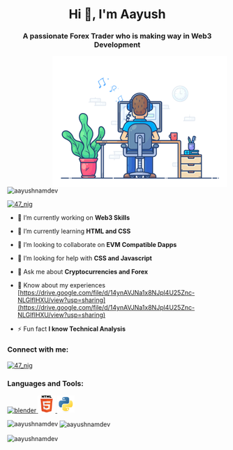 <h1 align="center">Hi 👋, I'm Aayush</h1>
<h3 align="center">A passionate Forex Trader who is making way in Web3 Development</h3>
<img align="right" alt="GIF" src="https://github.com/aayushnamdev/aayushnamdev/blob/main/code.gif?raw=true" width="400" />

<p align="left"> <img src="https://komarev.com/ghpvc/?username=aayushnamdev&label=Profile%20views&color=0e75b6&style=flat" alt="aayushnamdev" /> </p>

<p align="left"> <a href="https://twitter.com/47_nig" target="blank"><img src="https://img.shields.io/twitter/follow/47_nig?logo=twitter&style=for-the-badge" alt="47_nig" /></a> </p>

- 🔭 I’m currently working on **Web3 Skills**

- 🌱 I’m currently learning **HTML and CSS**

- 👯 I’m looking to collaborate on **EVM Compatible Dapps**

- 🤝 I’m looking for help with **CSS and Javascript**

- 💬 Ask me about **Cryptocurrencies and Forex**

- 📄 Know about my experiences [https://drive.google.com/file/d/14ynAVJNa1x8NJpl4U25Znc-NLGlfIHXU/view?usp=sharing](https://drive.google.com/file/d/14ynAVJNa1x8NJpl4U25Znc-NLGlfIHXU/view?usp=sharing)

- ⚡ Fun fact **I know Technical Analysis**

<h3 align="left">Connect with me:</h3>
<p align="left">
<a href="https://twitter.com/47_nig" target="blank"><img align="center" src="https://raw.githubusercontent.com/rahuldkjain/github-profile-readme-generator/master/src/images/icons/Social/twitter.svg" alt="47_nig" height="30" width="40" /></a>
</p>

<h3 align="left">Languages and Tools:</h3>
<p align="left"> <a href="https://www.blender.org/" target="_blank" rel="noreferrer"> <img src="https://download.blender.org/branding/community/blender_community_badge_white.svg" alt="blender" width="40" height="40"/> </a> <a href="https://www.w3.org/html/" target="_blank" rel="noreferrer"> <img src="https://raw.githubusercontent.com/devicons/devicon/master/icons/html5/html5-original-wordmark.svg" alt="html5" width="40" height="40"/> </a> <a href="https://www.python.org" target="_blank" rel="noreferrer"> <img src="https://raw.githubusercontent.com/devicons/devicon/master/icons/python/python-original.svg" alt="python" width="40" height="40"/> </a> </p>

<p><img align="left" src="https://github-readme-stats.vercel.app/api/top-langs?username=aayushnamdev&show_icons=true&locale=en&layout=compact" alt="aayushnamdev" /></p>

<p>&nbsp;<img align="center" src="https://github-readme-stats.vercel.app/api?username=aayushnamdev&show_icons=true&locale=en" alt="aayushnamdev" /></p>

<p><img align="center" src="https://github-readme-streak-stats.herokuapp.com/?user=aayushnamdev&" alt="aayushnamdev" /></p>
